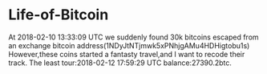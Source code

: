 # Life-of-Bitcoin
At 2018-02-10 13:33:09 UTC we suddenly found 30k bitcoins escaped from an exchange bitcoin address(1NDyJtNTjmwk5xPNhjgAMu4HDHigtobu1s)
However,these coins started a fantasty travel,and I want to recode their track.
The least tour:2018-02-12 17:59:29 UTC balance:27390.2btc.
